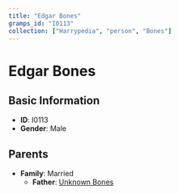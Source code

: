 ```yaml
---
title: "Edgar Bones"
gramps_id: "I0113"
collection: ["Harrypedia", "person", "Bones"]
---
```


# Edgar Bones

## Basic Information

- **ID**: I0113
- **Gender**: Male

## Parents

- **Family**: Married
  - **Father**: [Unknown Bones](//Bones/I0205/)

